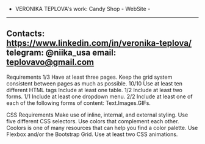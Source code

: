 - VERONIKA TEPLOVA's work: Candy Shop - WebSite -
---------------------------------------------------
Contacts:
https://www.linkedin.com/in/veronika-teplova/
telegram: @niika_usa
email: teplovavo@gmail.com
---------------------------------------------------

Requirements
1/3 Have at least three pages.
Keep the grid system consistent between pages as much as possible.
10/10 Use at least ten different HTML tags
Include at least one table.
1/2 Include at least two forms.
1/1 Include at least one dropdown menu.
2/2 Include at least one of each of the following forms of content: Text.Images.GIFs.

CSS Requirements
Make use of inline, internal, and external styling.
Use five different CSS selectors.
Use colors that complement each other.
Coolors is one of many resources that can help you find a color palette.
Use Flexbox and/or the Bootstrap Grid.
Use at least two CSS animations.
